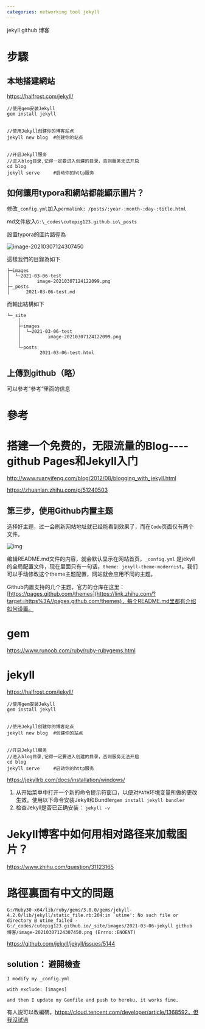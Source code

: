 ```yaml
---
categories: networking tool jekyll
---
```

jekyll github 博客

# 步驟

## 本地搭建網站

https://halfrost.com/jekyll/

```vim
//使用gem安装Jekyll
gem install jekyll


//使用Jekyll创建你的博客站点
jekyll new blog  #创建你的站点


//开启Jekyll服务
//进入blog目录,记得一定要进入创建的目录，否则服务无法开启
cd blog    	 
jekyll serve 	 #启动你的http服务 
```

## 如何讓用typora和網站都能顯示圖片？

修改`_config.yml`加入`permalink: /posts/:year-:month-:day-:title.html`

md文件放入`G:\_codes\cutepig123.github.io\_posts`

設置typora的圖片路徑為

![image-20210307124307450](../images/2021-03-06-jekyll%20github%20%E5%8D%9A%E5%AE%A2/image-20210307124307450.png)

這樣我們的目錄為如下

```
├─images
│  └─2021-03-06-test
│          image-20210307124122099.png
├─_posts
│      2021-03-06-test.md

```

而輸出結構如下

```
└─_site
    │
    ├─images
    │  └─2021-03-06-test
    │          image-20210307124122099.png
    │
    └─posts
            2021-03-06-test.html
```



## 上傳到github（略）

可以參考“參考”里面的信息

# 參考

# 搭建一个免费的，无限流量的Blog----github Pages和Jekyll入门

http://www.ruanyifeng.com/blog/2012/08/blogging_with_jekyll.html

https://zhuanlan.zhihu.com/p/51240503

## **第三步，使用Github内置主题**

选择好主题，过一会刷新网站地址就已经能看到效果了，而在`Code`页面仅有两个文件。

![img](../images/v2-dadf8865c36f0b0802da9885a6849641_720w.jpg)


编辑README.md文件的内容，就会默认显示在网站首页，`_config.yml` 是jekyll的全局配置文件，现在里面只有一句话，`theme: jekyll-theme-modernist`。我们可以手动修改这个theme主题配置，网站就会应用不同的主题。

Github内置支持的几个主题，官方的仓库在这里：[https://pages.github.com/themes](https://link.zhihu.com/?target=https%3A//pages.github.com/themes)，每个README.md里都有介绍如何设置。



# gem

https://www.runoob.com/ruby/ruby-rubygems.html

# jekyll

https://halfrost.com/jekyll/

```vim
//使用gem安装Jekyll
gem install jekyll


//使用Jekyll创建你的博客站点
jekyll new blog  #创建你的站点


//开启Jekyll服务
//进入blog目录,记得一定要进入创建的目录，否则服务无法开启
cd blog    	 
jekyll serve 	 #启动你的http服务 
```

https://jekyllrb.com/docs/installation/windows/

1. 从开始菜单中打开一个新的命令提示符窗口，以便对`PATH`环境变量所做的更改生效。使用以下命令安装Jekyll和Bundler`gem install jekyll bundler`
2. 检查Jekyll是否已正确安装： `jekyll -v`

# Jekyll博客中如何用相对路径来加载图片？

https://www.zhihu.com/question/31123165

# 路徑裏面有中文的問題

```
G:/Ruby30-x64/lib/ruby/gems/3.0.0/gems/jekyll-4.2.0/lib/jekyll/static_file.rb:204:in `utime': No such file or directory @ utime_failed - G:/_codes/cutepig123.github.io/_site/images/2021-03-06-jekyll github 博客/image-20210307124307450.png (Errno::ENOENT)
```



https://github.com/jekyll/jekyll/issues/5144

## solution： 避開檢查

```
I modify my _config.yml

with exclude: [images]

and then I update my Gemfile and push to heroku, it works fine.
```

有人説可以改編碼，https://cloud.tencent.com/developer/article/1368592，但我沒試過